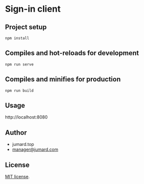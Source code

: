 # Sign-in client

## Project setup
```
npm install
```

## Compiles and hot-reloads for development
```
npm run serve
```

## Compiles and minifies for production
```
npm run build
```

## Usage
 
http://localhost:8080

## Author

* jumard.top
* manager@jumard.com
 
## License
[MIT license](https://en.wikipedia.org/wiki/MIT_License).